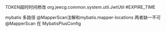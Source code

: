 TOKEN超时时间修改
org.jeecg.common.system.util.JwtUtil
#EXPIRE_TIME

mybatis 多路径
@MapperScan注解和mybatis.mapper-locations 两者缺一不可
@MapperScan 在 MybatisPlusConfig


